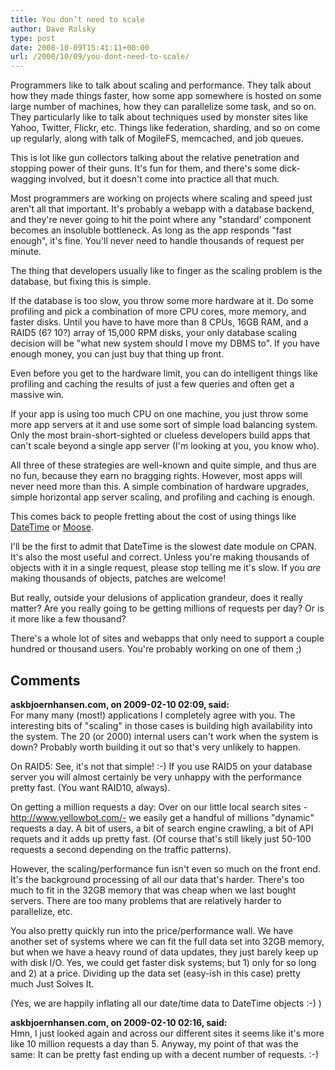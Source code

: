 ```yaml
---
title: You don’t need to scale
author: Dave Rolsky
type: post
date: 2008-10-09T15:41:11+00:00
url: /2008/10/09/you-dont-need-to-scale/
---
```

Programmers like to talk about scaling and performance. They talk about how they made things faster, how some app somewhere is hosted on some large number of machines, how they can parallelize some task, and so on. They particularly like to talk about techniques used by monster sites like Yahoo, Twitter, Flickr, etc. Things like federation, sharding, and so on come up regularly, along with talk of MogileFS, memcached, and job queues.

This is lot like gun collectors talking about the relative penetration and stopping power of their guns. It's fun for them, and there's some dick-wagging involved, but it doesn't come into practice all that much.

Most programmers are working on projects where scaling and speed just aren't all that important. It's probably a webapp with a database backend, and they're never going to hit the point where any "standard' component becomes an insoluble bottleneck. As long as the app responds "fast enough", it's fine. You'll never need to handle thousands of request per minute.

The thing that developers usually like to finger as the scaling problem is the database, but fixing this is simple.

If the database is too slow, you throw some more hardware at it. Do some profiling and pick a combination of more CPU cores, more memory, and faster disks. Until you have to have more than 8 CPUs, 16GB RAM, and a RAID5 (6? 10?) array of 15,000 RPM disks, your only database scaling decision will be "what new system should I move my DBMS to". If you have enough money, you can just buy that thing up front.

Even before you get to the hardware limit, you can do intelligent things like profiling and caching the results of just a few queries and often get a massive win.

If your app is using too much CPU on one machine, you just throw some more app servers at it and use some sort of simple load balancing system. Only the most brain-short-sighted or clueless developers build apps that can't scale beyond a single app server (I'm looking at you, you know who).

All three of these strategies are well-known and quite simple, and thus are no fun, because they earn no bragging rights. However, most apps will never need more than this. A simple combination of hardware upgrades, simple horizontal app server scaling, and profiling and caching is enough.

This comes back to people fretting about the cost of using things like [DateTime][1] or [Moose][2].

I'll be the first to admit that DateTime is the slowest date module on CPAN. It's also the most useful and correct. Unless you're making thousands of objects with it in a single request, please stop telling me it's slow. If you _are_ making thousands of objects, patches are welcome!

But really, outside your delusions of application grandeur, does it really matter? Are you really going to be getting millions of requests per day? Or is it more like a few thousand?

There's a whole lot of sites and webapps that only need to support a couple hundred or thousand users. You're probably working on one of them ;)

 [1]: http://search.cpan.org/dist/DateTime
 [2]: http://search.cpan.org/dist/Moose

## Comments

**askbjoernhansen.com, on 2009-02-10 02:09, said:**  
For many many (most!) applications I completely agree with you. The interesting bits of "scaling" in those cases is building high availability into the system. The 20 (or 2000) internal users can't work when the system is down? Probably worth building it out so that's very unlikely to happen.

On RAID5: See, it's not that simple! :-) If you use RAID5 on your database server you will almost certainly be very unhappy with the performance pretty fast. (You want RAID10, always).

On getting a million requests a day: Over on our little local search sites - <http://www.yellowbot.com/-> we easily get a handful of millions "dynamic" requests a day. A bit of users, a bit of search engine crawling, a bit of API requets and it adds up pretty fast. (Of course that's still likely just 50-100 requests a second depending on the traffic patterns).

However, the scaling/performance fun isn't even so much on the front end. It's the background processing of all our data that's harder. There's too much to fit in the 32GB memory that was cheap when we last bought servers. There are too many problems that are relatively harder to parallelize, etc.

You also pretty quickly run into the price/performance wall. We have another set of systems where we can fit the full data set into 32GB memory, but when we have a heavy round of data updates, they just barely keep up with disk I/O. Yes, we could get faster disk systems; but 1) only for so long and 2) at a price. Dividing up the data set (easy-ish in this case) pretty much Just Solves It.

(Yes, we are happily inflating all our date/time data to DateTime objects :-) )

**askbjoernhansen.com, on 2009-02-10 02:16, said:**  
Hmn, I just looked again and across our different sites it seems like it's more like 10 million requests a day than 5. Anyway, my point of that was the same: It can be pretty fast ending up with a decent number of requests. :-)